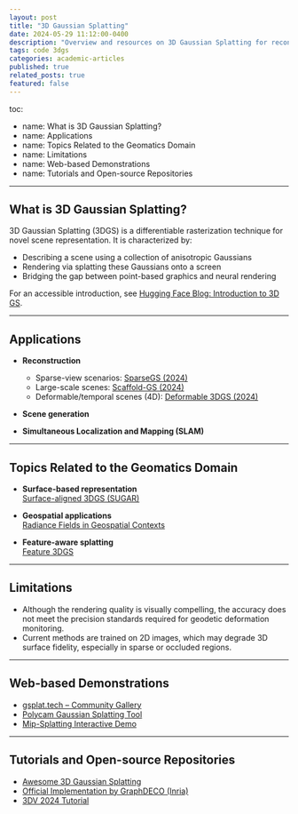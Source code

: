 ```yaml
---
layout: post
title: "3D Gaussian Splatting"
date: 2024-05-29 11:12:00-0400
description: "Overview and resources on 3D Gaussian Splatting for reconstruction and geospatial applications."
tags: code 3dgs
categories: academic-articles
published: true
related_posts: true
featured: false
---
```


toc:
  - name: What is 3D Gaussian Splatting?
  - name: Applications
  - name: Topics Related to the Geomatics Domain
  - name: Limitations
  - name: Web-based Demonstrations
  - name: Tutorials and Open-source Repositories

---

## What is 3D Gaussian Splatting?

3D Gaussian Splatting (3DGS) is a differentiable rasterization technique for novel scene representation. It is characterized by:

- Describing a scene using a collection of anisotropic Gaussians
- Rendering via splatting these Gaussians onto a screen
- Bridging the gap between point-based graphics and neural rendering

For an accessible introduction, see [Hugging Face Blog: Introduction to 3D GS](https://huggingface.co/blog/gaussian-splatting).

---

## Applications

- **Reconstruction**
  - Sparse-view scenarios: [SparseGS (2024)](https://formycat.github.io/SparseGS-Real-Time-360-Sparse-View-Synthesis-using-Gaussian-Splatting/)
  - Large-scale scenes: [Scaffold-GS (2024)](https://city-super.github.io/scaffold-gs/)
  - Deformable/temporal scenes (4D): [Deformable 3DGS (2024)](https://ingra14m.github.io/Deformable-Gaussians/)

- **Scene generation**
- **Simultaneous Localization and Mapping (SLAM)**

---

## Topics Related to the Geomatics Domain

- **Surface-based representation**  
  [Surface-aligned 3DGS (SUGAR)](https://anttwo.github.io/sugar/)

- **Geospatial applications**  
  [Radiance Fields in Geospatial Contexts](https://ckoziol.com/blog/2024/radiance_methods/)

- **Feature-aware splatting**  
  [Feature 3DGS](https://feature-3dgs.github.io/)

---

## Limitations

- Although the rendering quality is visually compelling, the accuracy does not meet the precision standards required for geodetic deformation monitoring.
- Current methods are trained on 2D images, which may degrade 3D surface fidelity, especially in sparse or occluded regions.

---

## Web-based Demonstrations

- [gsplat.tech – Community Gallery](https://gsplat.tech/)
- [Polycam Gaussian Splatting Tool](https://poly.cam/tools/gaussian-splatting)
- [Mip-Splatting Interactive Demo](https://niujinshuchong.github.io/mip-splatting-demo/)

---

## Tutorials and Open-source Repositories

- [Awesome 3D Gaussian Splatting](https://github.com/MrNeRF/awesome-3D-gaussian-splatting)
- [Official Implementation by GraphDECO (Inria)](https://github.com/graphdeco-inria/gaussian-splatting)
- [3DV 2024 Tutorial](https://3dgstutorial.github.io/)
